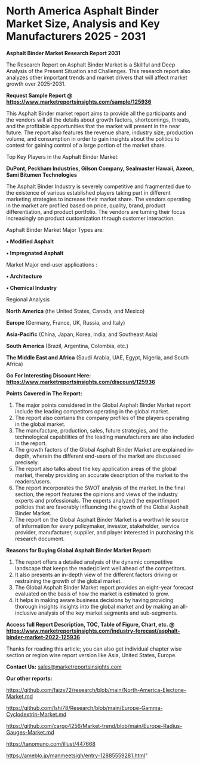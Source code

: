 # North America Asphalt Binder Market Size, Analysis and Key Manufacturers 2025 - 2031

<strong>Asphalt Binder Market Research Report 2031</strong>

The Research Report on Asphalt Binder Market is a Skillful and Deep Analysis of the Present Situation and Challenges. This research report also analyzes other important trends and market drivers that will affect market growth over 2025-2031.

<strong>Request Sample Report @ <a href=https://www.marketreportsinsights.com/sample/125936>https://www.marketreportsinsights.com/sample/125936</a></strong>

This Asphalt Binder market report aims to provide all the participants and the vendors will all the details about growth factors, shortcomings, threats, and the profitable opportunities that the market will present in the near future. The report also features the revenue share, industry size, production volume, and consumption in order to gain insights about the politics to contest for gaining control of a large portion of the market share.

Top Key Players in the Asphalt Binder Market:

<strong>DuPont, Peckham Industries, Gilson Company, Sealmaster Hawaii, Axeon, Sami Bitumen Technologies</strong>

The Asphalt Binder Industry is severely competitive and fragmented due to the existence of various established players taking part in different marketing strategies to increase their market share. The vendors operating in the market are profiled based on price, quality, brand, product differentiation, and product portfolio. The vendors are turning their focus increasingly on product customization through customer interaction.

Asphalt Binder Market Major Types are:

<strong>• Modified Asphalt

• Impregnated Asphalt</strong>

Market Major end-user applications :

<strong>• Architecture

• Chemical Industry</strong>

Regional Analysis

</u><strong><b>North America</b></strong> (the United States, Canada, and Mexico)

<strong><b>Europe </b></strong>(Germany, France, UK, Russia, and Italy)

<strong><b>Asia-Pacific</b></strong> (China, Japan, Korea, India, and Southeast Asia)

<strong><b>South America</b></strong> (Brazil, Argentina, Colombia, etc.)

<strong><b>The Middle East and Africa</b></strong> (Saudi Arabia, UAE, Egypt, Nigeria, and South Africa)

<strong>Go For Interesting Discount Here: <a href=https://www.marketreportsinsights.com/discount/125936>https://www.marketreportsinsights.com/discount/125936</a></strong>

<strong>Points Covered in The Report:</strong>
<ol>
  <li>The major points considered in the Global Asphalt Binder Market report include the leading competitors operating in the global market.</li>
  <li>The report also contains the company profiles of the players operating in the global market.</li>
  <li>The manufacture, production, sales, future strategies, and the technological capabilities of the leading manufacturers are also included in the report.</li>
  <li>The growth factors of the Global Asphalt Binder Market are explained in-depth, wherein the different end-users of the market are discussed precisely.</li>
  <li>The report also talks about the key application areas of the global market, thereby providing an accurate description of the market to the readers/users.</li>
  <li>The report incorporates the SWOT analysis of the market. In the final section, the report features the opinions and views of the industry experts and professionals. The experts analyzed the export/import policies that are favorably influencing the growth of the Global Asphalt Binder Market.</li>
  <li>The report on the Global Asphalt Binder Market is a worthwhile source of information for every policymaker, investor, stakeholder, service provider, manufacturer, supplier, and player interested in purchasing this research document.</li>
</ol>
<strong>Reasons for Buying Global Asphalt Binder Market Report:</strong>

<ol>
  <li>The report offers a detailed analysis of the dynamic competitive landscape that keeps the reader/client well ahead of the competitors.</li>
  <li>It also presents an in-depth view of the different factors driving or restraining the growth of the global market.</li>
  <li>The Global Asphalt Binder Market report provides an eight-year forecast evaluated on the basis of how the market is estimated to grow.</li>
  <li>It helps in making aware business decisions by having providing thorough insights insights into the global market and by making an all-inclusive analysis of the key market segments and sub-segments.</li>
</ol>
<strong>Access full Report Description, TOC, Table of Figure, Chart, etc. @ <a href=https://www.marketreportsinsights.com/industry-forecast/asphalt-binder-market-2022-125936>https://www.marketreportsinsights.com/industry-forecast/asphalt-binder-market-2022-125936</a></strong>


Thanks for reading this article; you can also get individual chapter wise section or region wise report version like Asia, United States, Europe.

<strong>Contact Us:</strong>
sales@marketreportsinsights.com

<strong>Our other reports:</strong>

<a href=https://github.com/faizy72/research/blob/main/North-America-Electone-Market.md>https://github.com/faizy72/research/blob/main/North-America-Electone-Market.md</a>

<a href=https://github.com/Ishi78/Research/blob/main/Europe-Gamma-Cyclodextrin-Market.md>https://github.com/Ishi78/Research/blob/main/Europe-Gamma-Cyclodextrin-Market.md</a>

<a href=https://github.com/cargo4256/Market-trend/blob/main/Europe-Radius-Gauges-Market.md>https://github.com/cargo4256/Market-trend/blob/main/Europe-Radius-Gauges-Market.md</a>

<a href=https://tanomuno.com/illust/447668>https://tanomuno.com/illust/447668</a>

<a href=https://ameblo.jp/manmeetsigh/entry-12885559281.html>https://ameblo.jp/manmeetsigh/entry-12885559281.html</a>"
